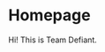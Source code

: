 <!-- I don't know what should I do to hide the git info on footer -->

# Homepage

Hi! This is Team Defiant.